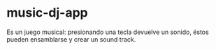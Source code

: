 # music-dj-app
Es un juego musical: presionando una tecla devuelve un sonido, éstos pueden ensamblarse y crear un sound track.

